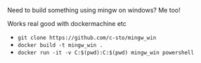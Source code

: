 Need to build something using mingw on windows? Me too!

Works real good with dockermachine etc

- `git clone https://github.com/c-sto/mingw_win`
- `docker build -t mingw_win .`
- `docker run -it -v C:$(pwd):C:$(pwd) mingw_win powershell`